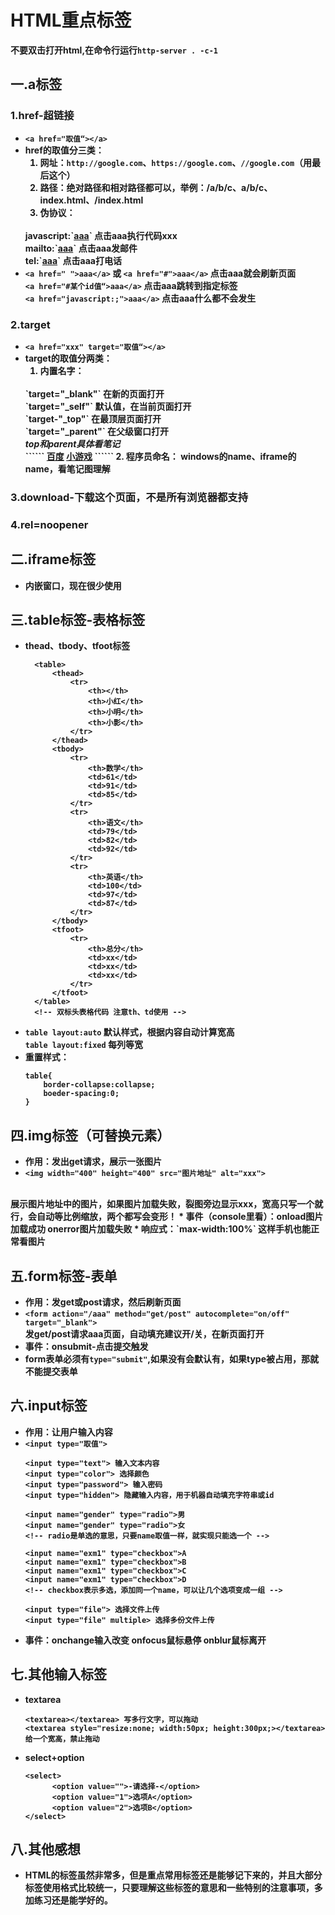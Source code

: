 # HTML重点标签
<strong>不要双击打开html,在命令行运行`http-server . -c-1`


## 一.a标签
### 1.href-超链接
* `<a href="取值“></a>`
* href的取值分三类：
   <br>
   1. 网址：`http://google.com`、`https://google.com`、`//google.com`（用最后这个）
   2. 路径：绝对路径和相对路径都可以，举例：/a/b/c、a/b/c、index.html、/index.html
   3. 伪协议：
    <br>
    javascript:`<a href="javascript:xxx;">aaa</a>` 点击aaa执行代码xxx
    <br>
    mailto:`<a href="mailto:jiangrenjie@hhu.edu.cn">aaa</a>` 点击aaa发邮件
    <br>
    tel:`<a href="tel:18233333321">aaa</a>` 点击aaa打电话
* `<a href=" ">aaa</a>` 或 `<a href="#">aaa</a>`  点击aaa就会刷新页面
    <br>
  `<a href="#某个id值“>aaa</a>` 点击aaa跳转到指定标签
    <br>
  `<a href="javascript:;">aaa</a>` 点击aaa什么都不会发生
### 2.target
* `<a href="xxx" target="取值“></a>`
* target的取值分两类：
  <br>
  1. 内置名字：
  <br>
  `target="_blank"` 在新的页面打开
  <br>
  `target="_self"` 默认值，在当前页面打开
  <br>
  `target-"_top"` 在最顶层页面打开
  <br>
  `target="_parent"` 在父级窗口打开
  <br>
  <em>top和parent具体看笔记</em>
  <br>
  ``````
  <a href="//baidu.com" target="xxx">百度</a>
  <a href="//4399.com" target="xxx">小游戏</a>
  <!-- 点击百度在新窗口打开百度网站，然后点击小游戏，4399网站会覆盖百度网站 -->
  <!-- 这个代码的意思是在新窗口xxx打开网站，如果没有叫xxx的网站，就新建一个 -->
  ``````
  2. 程序员命名：
   windows的name、iframe的name，看笔记图理解
### 3.download-下载这个页面，不是所有浏览器都支持
### 4.rel=noopener

## 二.iframe标签
* 内嵌窗口，现在很少使用

## 三.table标签-表格标签
* thead、tbody、tfoot标签
  ``````
    <table>
        <thead>
            <tr>
                <th></th>
                <th>小红</th>
                <th>小明</th>
                <th>小影</th>
            </tr>
        </thead>
        <tbody>
            <tr>
                <th>数学</th>
                <td>61</td>
                <td>91</td>
                <td>85</td>
            </tr>
            <tr>
                <th>语文</th>
                <td>79</td>
                <td>82</td>
                <td>92</td>
            </tr>
            <tr>
                <th>英语</th>
                <td>100</td>
                <td>97</td>
                <td>87</td>
            </tr>
        </tbody>
        <tfoot>
            <tr>
                <th>总分</th>
                <td>xx</td>
                <td>xx</td>
                <td>xx</td>
            </tr>
        </tfoot>
    </table>
    <!-- 双标头表格代码 注意th、td使用 -->
    ``````
* `table layout:auto` 默认样式，根据内容自动计算宽高
  <br>
  `table layout:fixed` 每列等宽
* 重置样式：
  ``````
  table{
      border-collapse:collapse;
      boeder-spacing:0;   
  }
  ``````

## 四.img标签（可替换元素）
* 作用：发出get请求，展示一张图片
* `<img width="400" height="400" src="图片地址" alt="xxx">`
<br>
展示图片地址中的图片，如果图片加载失败，裂图旁边显示xxx，宽高只写一个就行，会自动等比例缩放，两个都写会变形！
* 事件（console里看）：onload图片加载成功     onerror图片加载失败
* 响应式：`max-width:100%` 这样手机也能正常看图片

## 五.form标签-表单
* 作用：发get或post请求，然后刷新页面
* `<form action="/aaa" method="get/post" autocomplete="on/off" target="_blank">`
  <br>
  发get/post请求aaa页面，自动填充建议开/关，在新页面打开
* 事件：onsubmit-点击提交触发
* <strong>form表单必须有`type="submit"`,如果没有会默认有，如果type被占用，那就不能提交表单</strong>

## 六.input标签
* 作用：让用户输入内容
* `<input type="取值">` 
  ``````
  <input type="text"> 输入文本内容
  <input type="color"> 选择颜色
  <input type="password"> 输入密码
  <input type="hidden"> 隐藏输入内容，用于机器自动填充字符串或id
  ``````
  ``````
  <input name="gender" type="radio">男
  <input name="gender" type="radio">女
  <!-- radio是单选的意思，只要name取值一样，就实现只能选一个 -->
  ``````
  ``````
  <input name="exm1" type="checkbox">A
  <input name="exm1" type="checkbox">B
  <input name="exm1" type="checkbox">C
  <input name="exm1" type="checkbox">D
  <!-- checkbox表示多选，添加同一个name，可以让几个选项变成一组 -->
  ``````
  ``````
  <input type="file"> 选择文件上传
  <input type="file" multiple> 选择多份文件上传
  ``````
* 事件：onchange输入改变 onfocus鼠标悬停 onblur鼠标离开
  
## 七.其他输入标签
* textarea
  ``````
  <textarea></textarea> 写多行文字，可以拖动
  <textarea style="resize:none; width:50px; height:300px;></textarea>给一个宽高，禁止拖动
  ``````
* select+option
  ``````
  <select>
        <option value="">-请选择-</option>
        <option value="1">选项A</option>
        <option value="2">选项B</option>
  </select>
  ``````

## 八.其他感想
* HTML的标签虽然非常多，但是重点常用标签还是能够记下来的，并且大部分标签使用格式比较统一，只要理解这些标签的意思和一些特别的注意事项，多加练习还是能学好的。

  




